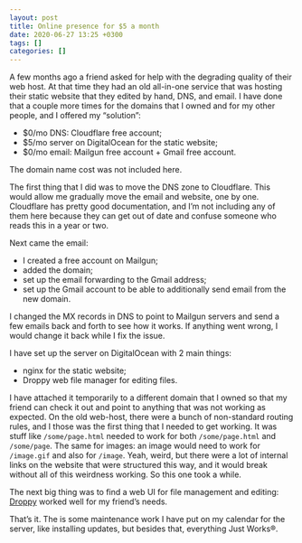 ```yaml
---
layout: post
title: Online presence for $5 a month
date: 2020-06-27 13:25 +0300
tags: []
categories: []
---
```

A few months ago a friend asked for help with the degrading quality of their web host. At that time they had an old all-in-one service that was hosting their static website that they edited by hand, DNS, and email. I have done that a couple more times for the domains that I owned and for my other people, and I offered my “solution”:

- $0/mo DNS: Cloudflare free account;
- $5/mo server on DigitalOcean for the static website;
- $0/mo email: Mailgun free account + Gmail free account.

The domain name cost was not included here.

The first thing that I did was to move the DNS zone to Cloudflare. This would allow me gradually move the email and website, one by one. Cloudflare has pretty good documentation, and I’m not including any of them here because they can get out of date and confuse someone who reads this in  a year or two.

Next came the email:
- I created a free account on Mailgun;
- added the domain;
- set up the email forwarding to the Gmail address;
- set up the Gmail account to be able to additionally send email from the new domain.

I changed the MX records in DNS to point to Mailgun servers and send a few emails back and forth to see how it works. If anything went wrong, I would change it back while I fix the issue.

I have set up the server on DigitalOcean with 2 main things:
- nginx for the static website;
- Droppy web file manager for editing files.

I have attached it temporarily to a different domain that I owned so that my friend can check it out and point to anything that was not working as expected. On the old web-host, there were a bunch of non-standard routing rules, and I those was the first thing that I needed to get working. It was stuff like `/some/page.html` needed to work for both `/some/page.html` and `/some/page`. The same for images: an image would need to work for `/image.gif` and also for `/image`. Yeah, weird, but there were a lot of internal links on the website that were structured this way, and it would break without all of this weirdness working. So this one took a while.

The next big thing was to find a web UI for file management and editing: [Droppy][1] worked well for my friend’s needs.

[1]: https://github.com/silverwind/droppy

That’s it. The is some maintenance work I have put on my calendar for the server, like installing updates, but besides that, everything Just Works®.
